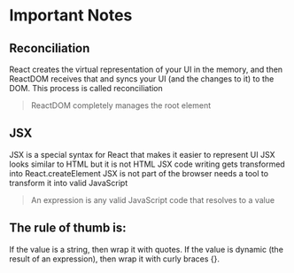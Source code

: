 # Important Notes

## Reconciliation

React creates the virtual representation of your UI in the memory, 
and then ReactDOM receives that and syncs your UI (and the changes to it) to the DOM. 
This process is called reconciliation

> ReactDOM completely manages the root element

## JSX

JSX is a special syntax for React that makes it easier to represent UI
JSX looks similar to HTML but it is not HTML
JSX code writing gets transformed into React.createElement
JSX is not part of the browser needs a tool to transform it into valid JavaScript

> An expression is any valid JavaScript code that resolves to a value

## The rule of thumb is:

If the value is a string, then wrap it with quotes.
If the value is dynamic (the result of an expression), 
then wrap it with curly braces {}.
